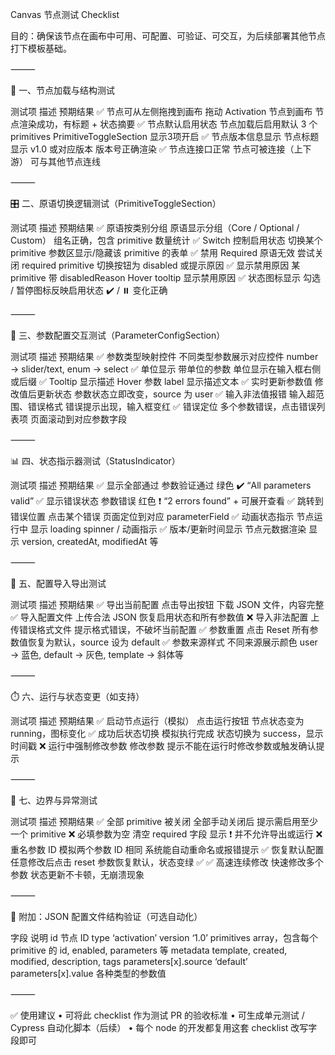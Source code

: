 Canvas 节点测试 Checklist

目的：确保该节点在画布中可用、可配置、可验证、可交互，为后续部署其他节点打下模板基础。

⸻

🧩 一、节点加载与结构测试

测试项	描述	预期结果
✅ 节点可从左侧拖拽到画布	拖动 Activation 节点到画布	节点渲染成功，有标题 + 状态摘要
✅ 节点默认启用状态	节点加载后启用默认 3 个 primitives	PrimitiveToggleSection 显示3项开启
✅ 节点版本信息显示	节点标题显示 v1.0 或对应版本	版本号正确渲染
✅ 节点连接口正常	节点可被连接（上下游）	可与其他节点连线



⸻

🎛️ 二、原语切换逻辑测试（PrimitiveToggleSection）

测试项	描述	预期结果
✅ 原语按类别分组	原语显示分组（Core / Optional / Custom）	组名正确，包含 primitive 数量统计
✅ Switch 控制启用状态	切换某个 primitive	参数区显示/隐藏该 primitive 的表单
✅ 禁用 Required 原语无效	尝试关闭 required primitive	切换按钮为 disabled 或提示原因
✅ 显示禁用原因	某 primitive 带 disabledReason	Hover tooltip 显示禁用原因
✅ 状态图标显示	勾选 / 暂停图标反映启用状态	✔️ / ⏸️ 变化正确



⸻

🧮 三、参数配置交互测试（ParameterConfigSection）

测试项	描述	预期结果
✅ 参数类型映射控件	不同类型参数展示对应控件	number → slider/text, enum → select
✅ 单位显示	带单位的参数	单位显示在输入框右侧或后缀
✅ Tooltip 显示描述	Hover 参数 label	显示描述文本
✅ 实时更新参数值	修改值后更新状态	参数状态立即改变，source 为 user
✅ 输入非法值报错	输入超范围、错误格式	错误提示出现，输入框变红
✅ 错误定位	多个参数错误，点击错误列表项	页面滚动到对应参数字段



⸻

📊 四、状态指示器测试（StatusIndicator）

测试项	描述	预期结果
✅ 显示全部通过	参数验证通过	绿色 ✔️ “All parameters valid”
✅ 显示错误状态	参数错误	红色 ❗ “2 errors found” + 可展开查看
✅ 跳转到错误位置	点击某个错误	页面定位到对应 parameterField
✅ 动画状态指示	节点运行中	显示 loading spinner / 动画指示
✅ 版本/更新时间显示	节点元数据渲染	显示 version, createdAt, modifiedAt 等



⸻

💾 五、配置导入导出测试

测试项	描述	预期结果
✅ 导出当前配置	点击导出按钮	下载 JSON 文件，内容完整
✅ 导入配置文件	上传合法 JSON	恢复启用状态和所有参数值
❌ 导入非法配置	上传错误格式文件	提示格式错误，不破坏当前配置
✅ 参数重置	点击 Reset	所有参数值恢复为默认，source 设为 default
✅ 参数来源样式	不同来源展示颜色	user → 蓝色, default → 灰色, template → 斜体等



⸻

⏱️ 六、运行与状态变更（如支持）

测试项	描述	预期结果
✅ 启动节点运行（模拟）	点击运行按钮	节点状态变为 running，图标变化
✅ 成功后状态切换	模拟执行完成	状态切换为 success，显示时间戳
❌ 运行中强制修改参数	修改参数	提示不能在运行时修改参数或触发确认提示



⸻

🧪 七、边界与异常测试

测试项	描述	预期结果
✅ 全部 primitive 被关闭	全部手动关闭后	提示需启用至少一个 primitive
❌ 必填参数为空	清空 required 字段	显示 ❗ 并不允许导出或运行
❌ 重名参数 ID	模拟两个参数 ID 相同	系统能自动重命名或报错提示
✅ 恢复默认配置	任意修改后点击 reset	参数恢复默认，状态变绿 ✅
✅ 高速连续修改	快速修改多个参数	状态更新不卡顿，无崩溃现象



⸻

📄 附加：JSON 配置文件结构验证（可选自动化）

字段	说明
id	节点 ID
type	‘activation’
version	‘1.0’
primitives	array，包含每个 primitive 的 id, enabled, parameters 等
metadata	template, created, modified, description, tags
parameters[x].source	‘default’
parameters[x].value	各种类型的参数值



⸻

✅ 使用建议
	•	可将此 checklist 作为测试 PR 的验收标准
	•	可生成单元测试 / Cypress 自动化脚本（后续）
	•	每个 node 的开发都复用这套 checklist 改写字段即可

